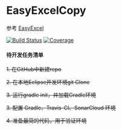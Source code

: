 # EasyExcelCopy

参考 [EasyExcel](https://github.com/alibaba/easyexcel.git)

[![Build Status](https://travis-ci.com/welldoer/EasyExcelCopy.svg?branch=master)](https://travis-ci.com/welldoer/EasyExcelCopy)
[![Coverage](https://sonarcloud.io/api/project_badges/measure?project=welldoer_EasyExcelCopy&metric=coverage)](https://sonarcloud.io/dashboard?id=welldoer_EasyExcelCopy)

#### 待开发任务清单

~~1. 在GitHub中新建repo~~

~~2. 在本地Eclipse开发环境git Clone~~

~~3. 运行gradle init，并加载Gradle环境~~

~~3. 配置 Gradle、Travis-CI、SonarCloud 环境~~

~~4. 准备最简的代码，用于验证环境~~
